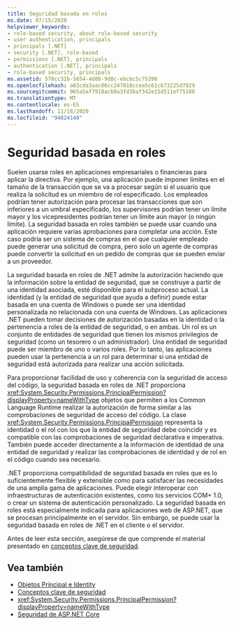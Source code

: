 ```yaml
---
title: Seguridad basada en roles
ms.date: 07/15/2020
helpviewer_keywords:
- role-based security, about role-based security
- user authentication, principals
- principals [.NET]
- security [.NET], role-based
- permissions [.NET], principals
- authentication [.NET], principals
- role-based security, principals
ms.assetid: 578cc32b-5654-4d8b-9d8c-ebcbc5c75390
ms.openlocfilehash: a03cda3aac06cc247818ccea5c61c673225d7929
ms.sourcegitcommit: 965a5af7918acb0a3fd3baf342e15d511ef75188
ms.translationtype: MT
ms.contentlocale: es-ES
ms.lasthandoff: 11/18/2020
ms.locfileid: "94824140"
---
```

# <a name="role-based-security"></a>Seguridad basada en roles

Suelen usarse roles en aplicaciones empresariales o financieras para aplicar la directiva. Por ejemplo, una aplicación puede imponer límites en el tamaño de la transacción que se va a procesar según si el usuario que realiza la solicitud es un miembro de rol especificado. Los empleados podrían tener autorización para procesar las transacciones que son inferiores a un umbral especificado, los supervisores podrían tener un límite mayor y los vicepresidentes podrían tener un límite aún mayor (o ningún límite). La seguridad basada en roles también se puede usar cuando una aplicación requiere varias aprobaciones para completar una acción. Este caso podría ser un sistema de compras en el que cualquier empleado puede generar una solicitud de compra, pero solo un agente de compras puede convertir la solicitud en un pedido de compras que se pueden enviar a un proveedor.  
  
 La seguridad basada en roles de .NET admite la autorización haciendo que la información sobre la entidad de seguridad, que se construye a partir de una identidad asociada, esté disponible para el subproceso actual. La identidad (y la entidad de seguridad que ayuda a definir) puede estar basada en una cuenta de Windows o puede ser una identidad personalizada no relacionada con una cuenta de Windows. Las aplicaciones .NET pueden tomar decisiones de autorización basadas en la identidad o la pertenencia a roles de la entidad de seguridad, o en ambas. Un rol es un conjunto de entidades de seguridad que tienen los mismos privilegios de seguridad (como un tesorero o un administrador). Una entidad de seguridad puede ser miembro de uno o varios roles. Por lo tanto, las aplicaciones pueden usar la pertenencia a un rol para determinar si una entidad de seguridad está autorizada para realizar una acción solicitada.  
  
 Para proporcionar facilidad de uso y coherencia con la seguridad de acceso del código, la seguridad basada en roles de .NET proporciona <xref:System.Security.Permissions.PrincipalPermission?displayProperty=nameWithType> objetos que permiten a los Common Language Runtime realizar la autorización de forma similar a las comprobaciones de seguridad de acceso del código. La clase <xref:System.Security.Permissions.PrincipalPermission> representa la identidad o el rol con los que la entidad de seguridad debe coincidir y es compatible con las comprobaciones de seguridad declarativa e imperativa. También puede acceder directamente a la información de identidad de una entidad de seguridad y realizar las comprobaciones de identidad y de rol en el código cuando sea necesario.  
  
 .NET proporciona compatibilidad de seguridad basada en roles que es lo suficientemente flexible y extensible como para satisfacer las necesidades de una amplia gama de aplicaciones. Puede elegir interoperar con infraestructuras de autenticación existentes, como los servicios COM+ 1.0, o crear un sistema de autenticación personalizado. La seguridad basada en roles está especialmente indicada para aplicaciones web de ASP.NET, que se procesan principalmente en el servidor. Sin embargo, se puede usar la seguridad basada en roles de .NET en el cliente o el servidor.  
  
 Antes de leer esta sección, asegúrese de que comprende el material presentado en [conceptos clave de seguridad](key-security-concepts.md).  
  
## <a name="see-also"></a>Vea también
  
- [Objetos Principal e Identity](principal-and-identity-objects.md)
- [Conceptos clave de seguridad](key-security-concepts.md)
- <xref:System.Security.Permissions.PrincipalPermission?displayProperty=nameWithType>
- [Seguridad de ASP.NET Core](/aspnet/core/security/)

